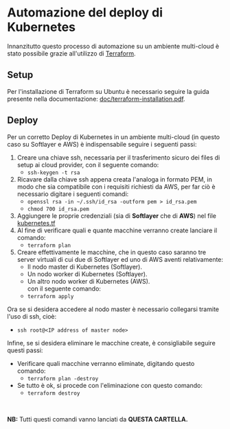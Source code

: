 # Automazione del deploy di Kubernetes

Innanzitutto questo processo di automazione su un ambiente multi-cloud è stato possibile grazie all'utilizzo di [Terraform](https://www.terraform.io/).
<br>
## Setup

Per l'installazione di Terraform su Ubuntu è necessario seguire la guida presente nella documentazione: [doc/terraform-installation.pdf](terraform-installation).

## Deploy

Per un corretto Deploy di Kubernetes in un ambiente multi-cloud (in questo caso su Softlayer e AWS) è indispensabile seguire i seguenti passi:
1. Creare una chiave ssh, necessaria per il trasferimento sicuro dei files di setup ai cloud provider, con il seguente comando:
    - ```ssh-keygen -t rsa```
2. Ricavare dalla chiave ssh appena creata l'analoga in formato PEM, in modo che sia compatibile con i requisiti richiesti da AWS, per far ciò è necessario digitare i seguenti comandi:
    - ```openssl rsa -in ~/.ssh/id_rsa -outform pem > id_rsa.pem```
    - ```chmod 700 id_rsa.pem```
3. Aggiungere le proprie credenziali (sia di __Softlayer__ che di __AWS__) nel file [kubernetes.tf](kubernetes.tf)
4. Al fine di verificare quali e quante macchine verranno create lanciare il comando:
    - ```terraform plan```
5. Creare effettivamente le macchine, che in questo caso saranno tre server virtuali di cui due di Softlayer ed uno di AWS aventi relativamente:
    - Il nodo master di Kubernetes (Softlayer).
    - Un nodo worker di Kubernetes (Softlayer).
    - Un altro nodo worker di Kubernetes (AWS).<br>
  con il seguente comando:
    - ```terraform apply```

Ora se si desidera accedere al nodo master è necessario collegarsi tramite l'uso di ssh, cioè:
  - ```ssh root@<IP address of master node>```

Infine, se si desidera eliminare le macchine create, è consigliabile seguire questi passi:
- Verificare quali macchine verranno eliminate, digitando questo comando:
  - ```terraform plan -destroy```
- Se tutto è ok, si procede con l'eliminazione con questo comando:
  - ```terraform destroy```

<br>

__NB:__ Tutti questi comandi vanno lanciati da __QUESTA CARTELLA.__
